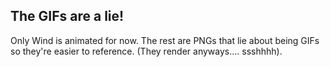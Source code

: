 ## The GIFs are a lie!

Only Wind is animated for now. The rest are PNGs that lie about being GIFs so they're easier to reference. (They render anyways.... ssshhhh).
